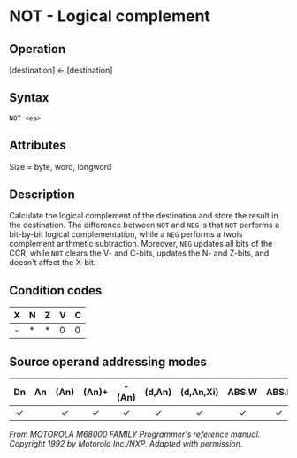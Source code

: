 # NOT - Logical complement

## Operation
[destination] ← [destination]

## Syntax
```assembly
NOT <ea>
```

## Attributes
Size = byte, word, longword

## Description
Calculate the logical complement of the destination and store the
result in the destination. The difference between `NOT` and `NEG` is
that `NOT` performs a bit-by-bit logical complementation, while a
`NEG` performs a twoís complement arithmetic subtraction. Moreover, `NEG` updates all bits of the CCR, while `NOT` clears the V- and
C-bits, updates the N- and Z-bits, and doesn't affect the X-bit.

## Condition codes
|X|N|Z|V|C|
|--|--|--|--|--|
|-|*|*|0|0|

## Source operand addressing modes
|Dn|An|(An)|(An)+|-(An)|(d,An)|(d,An,Xi)|ABS.W|ABS.L|(d,PC)|(d,PC,Xn)|imm|
|:-:|:-:|:-:|:-:|:-:|:-:|:-:|:-:|:-:|:-:|:-:|:-:|
|✓||✓|✓|✓|✓|✓|✓|✓||||

*From MOTOROLA M68000 FAMILY Programmer's reference manual. Copyright 1992 by Motorola Inc./NXP. Adapted with permission.*